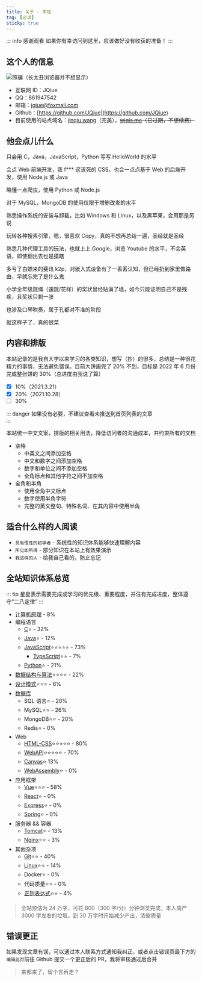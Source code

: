 ```yaml
---
title: 关于 - 本站
tag: [必读]
sticky: true
---
```


::: info 感谢观看
如果你有幸访问到这里，应该做好没有收获的准备！
:::

## 这个人的信息

![照骗（长太丑浏览器并不想显示）](https://jinqiu.wang/404)

+ 互联网 ID：JQiue
+ QQ：861947542
+ 邮箱：jqiue@foxmail.com
+ Github：[https://github.com/JQiue](https://github.com/JQiue)
+ 目前使用的站点域名：[jinqiu.wang](https://jinqiu.wang)（完美），~~[wjqis.me](https://wjqis.me)（已过期，不想续费）~~

## 他会点儿什么

只会用 C，Java，JavaScript，Python 写写 HelloWorld 的水平

会点 Web 前端开发，我 f*** 这该死的 CSS。也会一点点基于 Web 的后端开发，使用 Node.js 或 Java

略懂一点爬虫，使用 Python 或 Node.js

对于 MySQL，MongoDB 的使用仅限于增删改查的水平

熟悉操作系统的安装与卸载，比如 Windows 和 Linux，以及黑苹果，会用那是另说

玩转各种搜素引擎，嗯，很喜欢 Copy，真的不想再总结一遍，圣经就是圣经

熟悉几种代理工具的玩法，也就上上 Google，浏览 Youtube 的水平，不会英语，即使翻出去也是摸瞎

多亏了白嫖来的斐讯 k2p，对嵌入式设备有了一丢丢认知，但已经扔到家里做路由，早就忘完了是什么鬼

小学全年级跳绳（速跳/花样）的奖状曾经贴满了墙，如今只能证明自己不是残疾，且奖状只剩一张

也涉及口琴吹奏，属于孔都对不准的阶段

就这样子了，真的很菜

## 内容和排版

本站记录的是我自大学以来学习的各类知识，想写（抄）的很多，总结是一种很花精力的事情，无法避免错误。目前大饼画完了 20% 不到，目标是 2022 年 6 月份完成整张饼的 30%（总进度由我说了算）

- [x] 10%（2021.3.21）
- [x] 20%（2021.10.28）
- [ ] 30%

::: danger
如果没有必要，不建议查看未推送到首页列表的文章  
:::

本站统一中文文案，排版的相关用法，降低访问者的沟通成本，并约束所有的文档

+ 空格
  + 中英文之间添加空格
  + 中文和数字之间添加空格
  + 数字和单位之间不添加空格
  + 全角标点和其他字符之间不加空格
+ 全角和半角
  + 使用全角中文标点
  + 数字使用半角字符
  + 完整的英文整句、特殊名词、在其内容中使用半角

## 适合什么样的人阅读

+ `具有悟性的初学者` - 系统性的知识体系能够快速理解内容
+ `所见即所得` - 部分知识在本站上有效果演示
+ `我这样的人` - 给我自己看的，防止忘记

## 全站知识体系总览

::: tip
星星表示需要完成或学习的优先级、重要程度，并注有完成进度，整体遵守“二八定律”
:::

+ [计算机原理](/computer/) - 8%
+ 编程语言
  + [C](/c/):star: - 32%
  + [Java](/java/):star: - 12%
  + [JavaScript](/js/):star::star::star::star::star: - 73%
    + [TypeScript](/sundry/typescript/):star::star: - 7%
  + [Python](/python/):star: - 21%
+ [数据结构与算法](/ds-algorithm/):star::star::star::star: - 22%
+ [设计模式](/design-pattern/):star::star::star: - 6%
+ [数据库](/database/)
  + SQL 语言:star: - 20%
  + MySQL:star::star: - 26%
  + MongoDB:star::star: - 20%
  + Redis:star: - 0%
+ Web
  + [HTML-CSS](/html-css/):star::star::star::star::star: - 80%  
  + [WebAPI](/webapi/):star::star::star::star::star: - 70%
  + [Canvas](/canvas/):star: 13%
  + [WebAssembly](/wasm/):star: - 0%
+ 应用框架
  + [Vue](/vue/):star::star::star: - 58%
  + [React](/react/):star: - 0%
  + [Express](/express/):star: - 0%
  + [Spring](/spring/):star: - 0%
+ 服务器 && 容器
  + [Tomcat](/sundry/tomcat/):star: - 13%
  + [Nginx](/sundry/nginx/):star::star: - 3%
+ 其他杂项
  + [Git](/sundry/git/):star::star: - 40%
  + [Linux](/linux/):star::star: - 14%
  + Docker:star: - 0%
  + 代码质量:star::star: - 0%
  + [正则表达式](/sundry/regex/):star::star: - 4%

> 全站预估为 24 万字，可花 800（300 字/分）分钟浏览完成，本人周产 3000 字左右的垃圾。到 30 万字时开始减少产出，浓缩质量

## 错误更正

如果发现文章有误，可以通过本人联系方式通知我纠正，或者点击错误页最下方的`编辑此页`前往 Github 提交一个更正后的 PR，我将审核通过后合并

> 来都来了，留个言再走？
  
